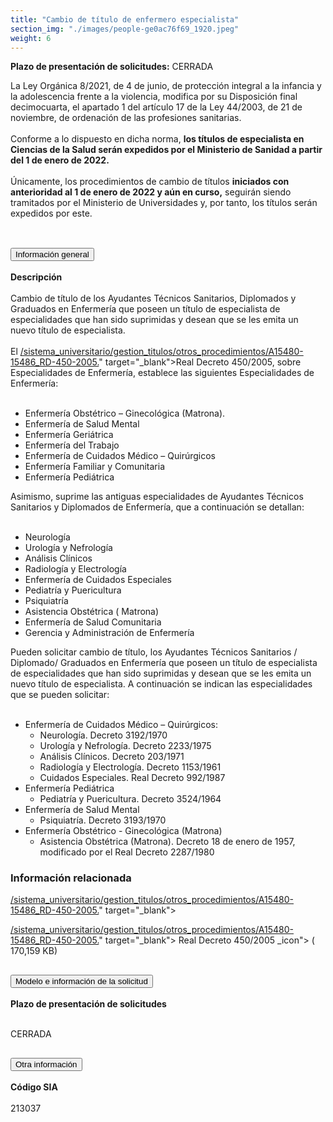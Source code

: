 ```yaml
---
title: "Cambio de título de enfermero especialista"
section_img: "./images/people-ge0ac76f69_1920.jpeg"
weight: 6
---
```

<p class="icon_text red"> <b>Plazo de presentación de solicitudes:</b>  <span>CERRADA</span>
                                            <i class="fas fa-lock"></i>
                                        </p>
La Ley Orgánica 8/2021, de 4 de junio, de protección integral a la infancia y la adolescencia frente a la violencia, modifica por su Disposición final decimocuarta, el apartado 1 del artículo 17 de la Ley 44/2003, de 21 de noviembre, de ordenación de las profesiones sanitarias. <br><br>
Conforme a lo dispuesto en dicha norma, <b>los títulos de especialista en Ciencias de la Salud serán expedidos por el Ministerio de Sanidad a partir del 1 de enero de 2022.</b><br><br>
Únicamente, los procedimientos de cambio de títulos <b>iniciados con anterioridad al 1 de enero de 2022 y aún en curso,</b> seguirán siendo tramitados por el Ministerio de Universidades y, por tanto, los títulos serán expedidos por este. <br><br>
<section>
        <article class="calls">
            <div class="container container-xl">
                <div class="row">
                        <div class="row">
                            <div class="col-lg-12  content_collapse">
                                <div class="accordion" id="accordionPanelsStayOpenExample">
                                    <div class="accordion-item">
                                        <h2 class="accordion-header" id="panelsStayOpen-headingOne">
                                            <button class="accordion-button collapsed" type="button" data-bs-toggle="collapse" data-bs-target="#panelsStayOpen-collapseOne" aria-expanded="false" aria-controls="panelsStayOpen-collapseOne">
                                               Información general
                                            </button>
                                        </h2>
                                        <div id="panelsStayOpen-collapseOne" class="accordion-collapse collapse " aria-labelledby="panelsStayOpen-headingOne">
                                            <div class="accordion-body">
                                                <article id="section_link">
                                                    <div class="container-fluid">
                                                        <div class="row">
                                                            <div class="col-12">
                                                                <b>Descripción</b><br><br>
								Cambio de título de los Ayudantes Técnicos Sanitarios, Diplomados y Graduados en Enfermería que poseen un título de especialista de especialidades que han sido suprimidas y desean que se les emita un nuevo título de especialista. <br><br>
								El <a href="{{<siteurl>}}documentos/</a><i class="fas fa-external-link-alt"></i>/sistema_universitario/gestion_titulos/otros_procedimientos/A15480-15486_RD-450-2005.</a><i class="fas fa-external-link-alt"></i>" target="_blank">Real Decreto 450/2005</a>, sobre Especialidades de Enfermería, establece las siguientes Especialidades de Enfermería: <br><br> 
								<ul>
									<li>Enfermería Obstétrico – Ginecológica (Matrona). </li>
									<li>Enfermería de Salud Mental </li>
									<li>Enfermería Geriátrica </li>
									<li>Enfermería del Trabajo</li>
									<li>Enfermería de Cuidados Médico – Quirúrgicos</li>
									<li>Enfermería Familiar y Comunitaria</li>
									<li>Enfermería Pediátrica</li>
								</ul>
								Asimismo, suprime las antiguas especialidades de Ayudantes Técnicos Sanitarios y Diplomados de Enfermería, que a continuación se detallan: <br><br>
								<ul>								
									<li>Neurología</li>
									<li>Urología y Nefrología</li>
									<li>Análisis Clínicos</li>
									<li>Radiología y Electrología</li>
									<li>Enfermería de Cuidados Especiales</li>
									<li>Pediatría y Puericultura</li>
									<li>Psiquiatría</li>
									<li>Asistencia Obstétrica ( Matrona) </li>
									<li>Enfermería de Salud Comunitaria</li>
									<li>Gerencia y Administración de Enfermería</li>
								</ul>
								Pueden solicitar cambio de título, los Ayudantes Técnicos Sanitarios / Diplomado/ Graduados en Enfermería que poseen un título de especialista de especialidades que han sido suprimidas y desean que se les emita un nuevo título de especialista. A continuación se indican las especialidades que se pueden solicitar:  <br><br>
								<ul>
									<li>Enfermería de Cuidados Médico – Quirúrgicos:
									<ul>
 										<li>Neurología. Decreto 3192/1970</li>
 										<li>Urología y Nefrología. Decreto 2233/1975</li>
 										<li>Análisis Clínicos. Decreto 203/1971</li>
 										<li>Radiología y Electrología. Decreto 1153/1961</li>
 										<li>Cuidados Especiales. Real Decreto 992/1987</li>
									</ul>
									</li>
									<li>Enfermería Pediátrica 
 									<ul>
										<li>Pediatría y Puericultura. Decreto 3524/1964</li>
									</ul>
									</li>
									<li>Enfermería de Salud Mental
									 <ul>
										<li>Psiquiatría. Decreto 3193/1970</li>
									</ul>
									</li>
 									<li>Enfermería Obstétrico - Ginecológica (Matrona)
 										<ul><li>Asistencia Obstétrica (Matrona). Decreto 18 de enero de 1957, modificado por el Real Decreto 2287/1980</li>
										</ul>
										</li>
									</ul>
										<div class="row"> 
		<div class="col-12 box_card_title d-flex"> 
			<h3 class="title_separador"><i class="fas fa-download"></i>Información relacionada</h3> 
		</div> 
		<div class="col-lg-12 box_card"> 
		</div> 
		<div class="col-lg-12 cards_download_cnt">  
			<div class="row"> 
				<div class="download_card"> 
					<a class="card" href="{{<siteurl>}}/documentos/</a><i class="fas fa-external-link-alt"></i>/sistema_universitario/gestion_titulos/otros_procedimientos/A15480-15486_RD-450-2005.</a><i class="fas fa-external-link-alt"></i>" target="_blank"> 
					<div class="card-header"> 
						   <i class="fal fa-download"></i> 
					</div> </a> 
					<div class="card-body"> 
						<p class="text_file"><a class="card" href="{{<siteurl>}}documentos/</a><i class="fas fa-external-link-alt"></i>/sistema_universitario/gestion_titulos/otros_procedimientos/A15480-15486_RD-450-2005.</a><i class="fas fa-external-link-alt"></i>" target="_blank">  
						<span class="tit">Real Decreto 450/2005</span></a> <i class="fal fa-file-</a><i class="fas fa-external-link-alt"></i> </a><i class="fas fa-external-link-alt"></i>_icon"></i> (</a><i class="fas fa-external-link-alt"></i> 170,159 KB)
					</div>
				</div> 		
			</div> 
		</div> 
	</div>
                                                            </div>
                                                        </div>
                                                    </div>
                                                </article>
                                            </div>
                                        </div>
                                    </div>
                                    <div class="accordion-item">
                                        <h2 class="accordion-header" id="panelsStayOpen-headingTwo">
                                            <button class="accordion-button collapsed" type="button" data-bs-toggle="collapse" data-bs-target="#panelsStayOpen-collapseTwo" aria-expanded="false">
                                                Modelo e información de la solicitud
                                            </button>
                                        </h2>
                                        <div id="panelsStayOpen-collapseTwo" class="accordion-collapse collapse" aria-labelledby="panelsStayOpen-headingTwo">
                                            <div class="accordion-body">
                                                <article id="section_link">
                                                    <div class="container-fluid">
                                                        <div class="row">
                                                            <div class="col-12">
								<b>Plazo de presentación de solicitudes</b><br><br>
								<p class="icon_text red"><span>CERRADA</span>
                                            <i class="fas fa-lock"></i>
                                        </p>
                                                            </div>
                                                        </div>
                                                    </div>
                                                </article>
                                            </div>
                                        </div>
				</div>
                                    <div class="accordion-item">
                                        <h2 class="accordion-header" id="panelsStayOpen-headingTree">
                                            <button class="accordion-button collapsed" type="button" data-bs-toggle="collapse" data-bs-target="#panelsStayOpen-collapseTree" aria-expanded="false">
                                                 Otra información
                                            </button>
                                        </h2>
                                        <div id="panelsStayOpen-collapseTree" class="accordion-collapse collapse" aria-labelledby="panelsStayOpen-headingTree">
                                            <div class="accordion-body">
                                                <article id="section_link">
                                                    <div class="container-fluid">
                                                        <div class="row">
                                                            <div class="col-12">
                                                                <b>Código SIA</b><br><br>
								213037
								</div>
                                                        </div>
                                                    </div>
                                                </article>
                                            </div>
                                        </div>
                                    </div>				
                                    </div>
                                </div>
                        </div>
                    </div>
                </div>
            </div>
        </article>
    </section>
